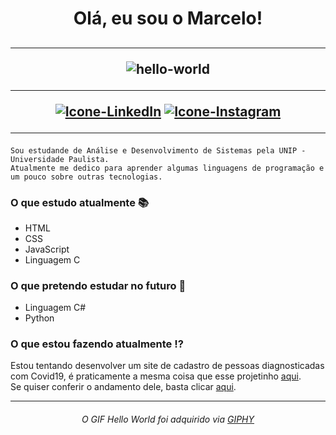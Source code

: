 <h1 align ="center"><b>
  Olá, eu sou o Marcelo!</b>
</h1>

<h2 align="center">
<hr>
  
![hello-world](https://user-images.githubusercontent.com/93165300/143136001-97be3cf1-810c-4c2d-b65a-2ff09102cb97.gif)

<hr>

[![Icone-LinkedIn](https://user-images.githubusercontent.com/93165300/145651956-36065121-9414-4b0b-bf3b-9bcf167ec41a.png)](https://www.linkedin.com/in/marcelomarques075/)
[![Icone-Instagram](https://user-images.githubusercontent.com/93165300/145652269-2c3b9f39-a049-43ea-852c-b2dca1b1a3bf.png)](https://www.instagram.com/marcelo.marques075/)
  
<hr>
  
</h2>

```
Sou estudande de Análise e Desenvolvimento de Sistemas pela UNIP - Universidade Paulista.
Atualmente me dedico para aprender algumas linguagens de programação e um pouco sobre outras tecnologias.
```

### O que estudo atualmente 📚

  - HTML
  - CSS
  - JavaScript
  - Linguagem C

### O que pretendo estudar no futuro 📙
  
  - Linguagem C#
  - Python



### O que estou fazendo atualmente ⁉

  Estou tentando desenvolver um site de cadastro de pessoas diagnosticadas com Covid19, é praticamente a mesma coisa que esse projetinho <a href="https://github.com/MarceloM075/Meu-primeiro-programa-em-C"> aqui</a>. <br>
  Se quiser conferir o andamento dele, basta clicar <a href="https://github.com/MarceloM075/Cadastro-de-Pessoas-com-Covid19---Web"> aqui</a>.
  
  
<hr>


<h6 align ="center">
  O GIF Hello World foi adquirido via <a target=_blank href="https://giphy.com/gifs/i4MAH84pqe2m2aVojc"> GIPHY</a>
</h6>
